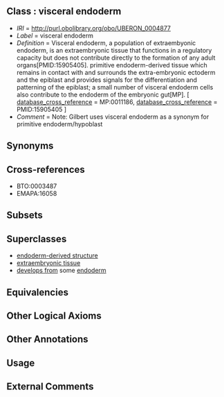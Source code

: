 
## Class : visceral endoderm

 * *IRI* = http://purl.obolibrary.org/obo/UBERON_0004877
 * *Label* = visceral endoderm
 * *Definition* = Visceral endoderm, a population of extraembyonic endoderm, is an extraembryonic tissue that functions in a regulatory capacity but does not contribute directly to the formation of any adult organs[PMID:15905405]. primitive endoderm-derived tissue which remains in contact with and surrounds the extra-embryonic ectoderm and the epiblast and provides signals for the differentiation and patterning of the epiblast; a small number of visceral endoderm cells also contribute to the endoderm of the embryonic gut[MP]. [ [database_cross_reference](../../ef/oboInOwl#hasDbXref.md) = MP:0011186, [database_cross_reference](../../ef/oboInOwl#hasDbXref.md) = PMID:15905405 ]
 * *Comment* = Note: Gilbert uses visceral endoderm as a synonym for primitive endoderm/hypoblast

## Synonyms


## Cross-references

 * BTO:0003487
 * EMAPA:16058

## Subsets


## Superclasses

 * [endoderm-derived structure](../../UBERON/19/UBERON_0004119.md)
 * [extraembryonic tissue](../../UBERON/92/UBERON_0005292.md)
 * [develops from](../../RO/02/RO_0002202.md) some [endoderm](../../UBERON/25/UBERON_0000925.md)

## Equivalencies


## Other Logical Axioms


## Other Annotations


## Usage


## External Comments

